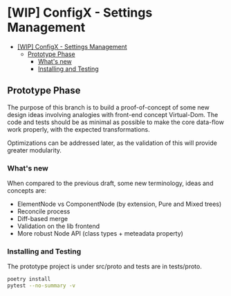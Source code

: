 # [WIP] ConfigX - Settings Management

<!--toc:start-->
- [[WIP] ConfigX - Settings Management](#wip-configx-settings-management)
  - [Prototype Phase](#prototype-phase)
    - [What's new](#whats-new)
    - [Installing and Testing](#installing-and-testing)
<!--toc:end-->

## Prototype Phase

The purpose of this branch is to build a proof-of-concept of some new design ideas
involving analogies with front-end concept Virtual-Dom. The code and tests should
be as minimal as possible to make the core data-flow work properly, with the expected
transformations.

Optimizations can be addressed later, as the validation of this will provide greater
modularity.

### What's new

When compared to the previous draft, some new terminology, ideas and concepts are:

- ElementNode vs ComponentNode (by extension, Pure and Mixed trees)
- Reconcile process
- Diff-based merge
- Validation on the lib frontend
- More robust Node API (class types + meteadata property)

### Installing and Testing

The prototype project is under src/proto and tests are in tests/proto.

```bash
poetry install
pytest --no-summary -v
```
